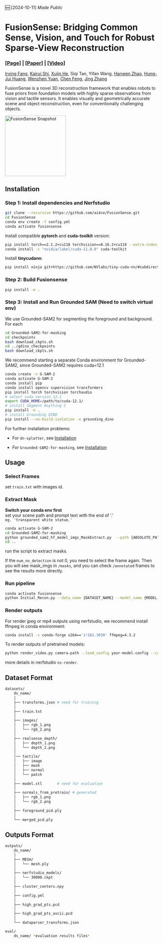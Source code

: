 :new: [2024-10-11] *Made Public*
# FusionSense: Bridging Common Sense, Vision, and Touch for Robust Sparse-View Reconstruction
### [[Page](https://ai4ce.github.io/FusionSense/)] | [[Paper](https://ai4ce.github.io/FusionSense/)] | [[Video](https://youtu.be/thC0PeAQxe0)]
[Irving Fang](https://irvingf7.github.io/), [Kairui Shi](https://kairui-shi.github.io/), [Xujin He](https://www.linkedin.com/in/kim-he-064a36258/), Siqi Tan, Yifan Wang, [Hanwen Zhao](https://www.linkedin.com/in/hanwen-zhao-2523a4104/), [Hung-Jui Huang](https://joehjhuang.github.io), [Wenzhen Yuan](https://scholar.google.com/citations?user=SNqm6doAAAAJ&hl=en), [Chen Feng](https://scholar.google.com/citations?user=YeG8ZM0AAAAJ), [Jing Zhang](https://jingz6676.github.io)

FusionSense is a novel 3D reconstruction framework that enables robots to fuse priors from foundation models with highly sparse observations from vision and tactile sensors. It enables visually and geometrically accurate scene and object reconstruction, even for conventionally challenging objects.

<img src="assets/snapshot.gif" alt="FusionSense Snapshot" width="200"/>

## Installation

### Step 1: Install dependencies and Nerfstudio

```sh
git clone --recursive https://github.com/ai4ce/FusionSense.git
cd FusionSense
conda env create -f config.yml
conda activate fusionsense
```

Install compatible **pytorch** and **cuda-toolkit** version:

```sh
pip install torch==2.1.2+cu118 torchvision==0.16.2+cu118 --extra-index-url https://download.pytorch.org/whl/cu118
conda install -c "nvidia/label/cuda-11.8.0" cuda-toolkit
```

Install **tinycudann**:

```sh
pip install ninja git+https://github.com/NVlabs/tiny-cuda-nn/#subdirectory=bindings/torch
```

### Step 2: Build Fusionsense

```sh
pip install -e .
```

### Step 3: Install and Run Grounded SAM (Need to switch virtual env)

We use Grounded-SAM2 for segmenting the foreground and background. For each 

```sh
cd Grounded-SAM2-for-masking
cd checkpoints
bash download_ckpts.sh
cd ../gdino_checkpoints
bash download_ckpts.sh
```

We recommend starting a separate Conda environment for Grounded-SAM2, since Grounded-SAM2 requires cuda=12.1

```sh
conda create -n G-SAM-2
conda activate G-SAM-2
conda install pip 
conda install opencv supervision transformers
pip install torch torchvision torchaudio
# select cuda version 12.1
export CUDA_HOME=/path/to/cuda-12.1/
# install Segment Anything 2
pip install -e . 
# install Grounding DINO
pip install --no-build-isolation -e grounding_dino
```

For further installation problems:

- For `dn-splatter`, see [Installation](https://github.com/maturk/dn-splatter?tab=readme-ov-file#installation)   

- For `Grounded-SAM2-for-masking`, see [Installation](https://github.com/IDEA-Research/Grounded-SAM-2#installation)

## Usage
### Select Frames
set `train.txt` with images id.

### Extract Mask
**Switch your conda env first**  
set your scene path and prompt text with the end of '.'   
`eg. 'transparent white statue.'`   

```bash   
conda activate G-SAM-2
cd Grounded-SAM2-for-masking
python grounded_sam2_hf_model_imgs_MaskExtract.py  --path {ABSOLUTE_PATH} --text {TEXT_PROMPT_FOR_TARGET_OBJ}
cd ..
```   
run the script to extract masks.   

If the `num_no_detection` is not 0, you need to select the frame again. Then you will see mask_imgs in `/masks`, and you can check `/annotated` frames to see the results more directly.  

### Run pipeline
```sh
conda activate fusionsense
python Initial_Recon.py --data_name {DATASET_NAME} --model_name {MODEL_NAME}
```

### Render outputs

For render jpeg or mp4 outputs using nerfstudio, we recommend install ffmpeg in conda environment:

```sh
conda install -c conda-forge x264=='1!161.3030' ffmpeg=4.3.2
```

To render outputs of pretrained models:

```sh
python render_video.py camera-path --load_config your-model-config --camera_path_filename camera_path.json --rendered_output_names rgb depth normal
```
more details in nerfstudio `ns-render`.

## Dataset Format
```bash
datasets/
    ds_name/
    │
    ├── transforms.json # need for training
    │
    ├── train.txt
    │
    ├── images/
    │   ├── rgb_1.png
    │   └── rgb_2.png
    │ 
    ├── realsense_depth/
    │   ├── depth_1.png
    │   └── depth_2.png
    │
    │── tactile/
    │   ├── image
    │   ├── mask
    │   ├── normal
    │   └── patch
    │
    ├── model.stl       # need for evaluation
    │
    ├── normals_from_pretrain/ # generated
    │   ├── rgb_1.png
    │   └── rgb_2.png
    │
    ├── foreground_pcd.ply
    │
    └── merged_pcd.ply
```

## Outputs Format
```bash
outputs/
    ds_name/
    │
    ├── MESH/
    │   └── mesh.ply
    │
    ├── nerfstudio_models/
    │   └── 30000.ckpt
    │   
    ├── cluster_centers.npy
    │
    ├── config.yml
    │
    ├── high_grad_pts.pcd
    │
    ├── high_grad_pts_ascii.pcd
    │
    └── dataparser_transforms.json

eval/
    ds_name/ *evaluation results files*
```
